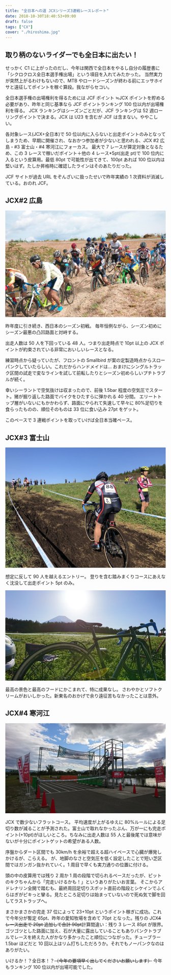 ```yaml
---
title: "全日本への道 JCXシリーズ3連戦レースレポート"
date: 2018-10-30T18:40:53+09:00
draft: false
tags: ["CX"]
cover: "./hiroshima.jpg"
---
```


## 取り柄のないライダーでも全日本に出たい！

せっかく C1 に上がったのだし、今年は関西で全日本をやるし自分の履歴書に「シクロクロス全日本選手権出場」という項目を入れてみたかった。
当然実力が突然上がるわけもないので、MTB やロードシーズンが終わる前にエッサホイサと遠征してポイントを稼ぐ算段。我ながらセコい。

全日本選手権の出場権利を得るためには JCF ポイント ≒JCX ポイントを貯める必要があり、昨年と同じ基準なら JCF ポイントランキング 100 位以内が出場権利を得る。
JCX ランキングはシーズンごとだが、JCF ランキングは 52 週ローリングポイントで決まる。JCX は U23 を含むが JCF は含まない。ややこしい。

各対象レース(JCX+全日本)で 50 位以内に入らないと出走ポイントのみとなってしまうため、早期に開催され、なおかつ参加者が少ないと思われる、JCX #2 広島・#3 富士山・#4 寒河江にフォーカス。
最大で 7 レースが算定対象となるため、この 3 レースで稼いだポイント＋他の 4 レース\*5pt(出走 pt)で 100 位内に入るという皮算用。最低 80pt で可能性が出てきて、100pt あれば 100 位以内は堅いはず。たしか昇格時に確認したラインはそのあたりだった。

JCF サイトが過去 URL をぞんざいに扱ったせいで昨年実績の 1 次資料が消滅している。おのれ JCF。

## JCX#2 広島

![image](./hiroshima.jpg)

昨年度に引き続き、西日本のシーズン初戦。
毎年恒例ながら、シーズン初めにシーズン最悪の凸凹路面と対峙する。

出走人数は 50 人を下回っている 48 人。つまり出走時点で 10pt 以上の JCX ポイントが約束されている非常においしいレースとなる。

練習時点から疑っていたが、フロントの Smallbird が案の定製造時点からスローパンクしていたらしい。これだからハンドメイドは…
おまけにシングルトラック区間の試走で変なラインを試して前転したりとシーズン初めらしいプチトラブルが続く。

幸いシーラントで空気抜けは収まったので、前後 1.5bar 程度の空気圧でスタート。猪が掘り返した路面でバイクをひたすらに弾かれる 40 分間。
エリートトップ層がいないにもかかわらず、路面にやられて失速して早々に 80%足切りを食らったものの、順位そのものは 33 位に食い込み 27pt をゲット。

このペースで 3 連戦ポイントを取っていけば全日本当確ペース。

## JCX#3 富士山

![image](./fuji.jpg)

想定に反して 90 人を越えるエントリー。
登りを含む踏みまくりコースにあえなく沈没して出走ポイント 5pt のみ。

![image](./DSC_1705.jpg)

最高の景色と最高のフードにかこまれて、特に成果なし。
さわやかとソフトクリームがおいしかった。新東名のおかげで余り遠征苦もなかったことは意外。

## JCX#4 寒河江

![image](./DSC_1733.jpg)

JCX で数少ないフラットコース。
平均速度が上がるゆえに 80%ルールによる足切り数が減ることが予測された。富士山で取れなかったぶん、万が一にも完走ポイント(+10pt)がほしいところ。ちなみに出走人数は 55 人と最後尾では意味がないが十分にポイントゲットの希望がある人数。

序盤からダート区間でも 30km/h を余裕で超える超ハイペースで心臓が爆発しかけるが、こらえる。
が、地脚のなさと空気圧を低く設定したことで短い芝区間ではガンガン抜かれていく。1 周目で早くも実力通りの位置に付ける。

頭の中の皮算用では残り 2 周か 1 周の段階で切られるペースだったが、ピットのキクちゃんから「完走いけるかも！」というありがたいお言葉。
そこからアドレナリン全開で踏むも、最終周回足切りスポット直前の階段とシケインでふくらはぎがピキっと攣る。見たところ足切りは始まっていないので死ぬ気で脚を回してラストラップへ。

まさかまさかの完走 37 位によって 23+10pt というポイント稼ぎに成功。これで今年分が暫定 65pt、昨年の愛知牧場を含めて 70pt となった。残りの JCX~~4 レース出走で 20pt 追加して合計 90pt~~計算間違い：残り 3 レース 85pt が限界。
ゴツゴツとした路面に加え、石が大量に露出していることもありパンクトラブルでレースを終えた人がかなり多かったこと順位につながった。チューブラー 1.5bar ほどだと 10 回以上はリム打ちしただろうか。それでもノーパンクなのはありがたい。

いけるか！？全日本！？~~（今年の要項早く出してくださいお願いします）~~
今年もランキング 100 位以内が出場可能でした。

<LinkBox isAmazonLink url="https://www.amazon.co.jp/dp/B0060GI8DE/" />
